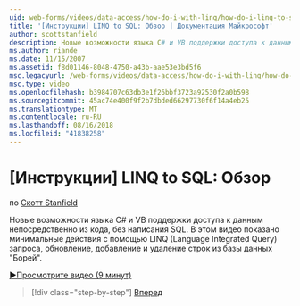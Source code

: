 ```yaml
---
uid: web-forms/videos/data-access/how-do-i-with-linq/how-do-i-linq-to-sql-overview
title: '[Инструкции] LINQ to SQL: Обзор | Документация Майкрософт'
author: scottstanfield
description: Новые возможности языка C# и VB поддержки доступа к данным непосредственно из кода, без написания SQL. В этом видео показано минимальные действия для использования LINQ (Language Int...
ms.author: riande
ms.date: 11/15/2007
ms.assetid: f8d01146-8048-4750-a43b-aae53e3bd5f6
msc.legacyurl: /web-forms/videos/data-access/how-do-i-with-linq/how-do-i-linq-to-sql-overview
msc.type: video
ms.openlocfilehash: b3984707c63db3e1f26bbf3723a92530f2a0b598
ms.sourcegitcommit: 45ac74e400f9f2b7dbded66297730f6f14a4eb25
ms.translationtype: MT
ms.contentlocale: ru-RU
ms.lasthandoff: 08/16/2018
ms.locfileid: "41838258"
---
```

<a name="how-do-i-linq-to-sql-overview"></a>[Инструкции] LINQ to SQL: Обзор
====================
по [Скотт Stanfield](https://github.com/scottstanfield)

Новые возможности языка C# и VB поддержки доступа к данным непосредственно из кода, без написания SQL. В этом видео показано минимальные действия с помощью LINQ (Language Integrated Query) запроса, обновление, добавление и удаление строк из базы данных "Борей".

[&#9654;Просмотрите видео (9 минут)](https://channel9.msdn.com/Blogs/ASP-NET-Site-Videos/how-do-i-linq-to-sql-overview)

> [!div class="step-by-step"]
> [Вперед](how-do-i-linq-to-sql-data-model.md)
